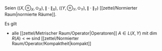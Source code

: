 Seien $((X, \oplus_X, \odot_X), \| \cdot \|_X)$, $((Y, \oplus_Y, \odot_Y), \| \cdot \|_Y)$ [[zettel/Normierter Raum|normierte Räume]].

Es gilt
- alle [[zettel/Metrischer Raum/Operator|Operatoren]] $A \in L(X, Y)$ mit $\dim R(A) \lt \infty$ sind [[zettel/Normierter Raum/Operator/Kompaktheit|kompakt]]